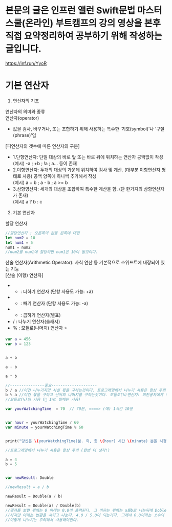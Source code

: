 # 본문의 글은 인프런 앨런 Swift문법 마스터 스쿨(온라인) 부트캠프의 강의 영상을 본후 직접 요약정리하여 공부하기 위해 작성하는 글입니다.
https://inf.run/YyoR

# 기본 연산자

1. 연산자의 기초

연산자의 의미와 종류    
 연산자(operator)    
 - 값을 검사, 바꾸거나, 또는 조합하기 위해 사용하는 특수한 ‘기호(symbol)’나 ‘구절(phrase)’임    
      
 [피연산자의 갯수에 따른 연산자의 구분]    
 - 1.단항연산자: 단일 대상의 바로 앞 또는 바로 뒤에 위치하는 연산자 공백없이 작성     
     (예시) -a ; +b ; !a ; a... 등이 존재    
 - 2.이항연산자: 두개의 대상의 가운데 위치하여 검사 및 계산. (대부분 이항연산자 형태로 사용) 공백 양쪽에 하나씩 추가해서 작성    
     (예시) a + b ; a - b ; a >= b     
 - 3.삼항영산자: 세개의 대상을 조합하여 특수한 계산을 함. (단 한가지의 삼항연산자가 존재)    
     (예시) a ? b : c     

2. 기본 연산자

할당 연산자   
```swift
//할당연산자 : 오른쪽의 값을 왼쪽에 대입
let num2 = 10
let num1 = 5
num1 = num2
//num2를 num1에 할당하면 num1은 10이 될것이다.
```
산술 연산자(Arithmetic Operator): 사칙 연산 등 기본적으로 스위프트에 내장되어 있는 기능   
 [산술 (이항) 연산자]    
 - + : 더하기 연산자      (단항 사용도 가능: +a)    
 - - : 빼기 연산자       (단항 사용도 가능: -a)     
 - * : 곱하기 연산자(별표)   
 - / : 나누기 연산자(슬래시)   
 - % : 모듈로(나머지) 연산자 ⭐️   

```swift
var a = 456
var b = 123


a + b

a - b

a * b

//---------------중요--------------------
b / a //이건 나누기지만 사실 몫을 구하는것이다. 프로그래밍에서 나누기 사용은 항상 주의 (한번 더 생각!)
b % a //이건 몫을 구하고 난뒤의 나머지를 구하는것이다. 모듈로(%)연산자: 비전공자에게 익숙하지 않지만, 정말 많이 사용하는 개념 ⭐️
//모듈로(%)의 사용 (🔸 Int 일때만 사용)

var yourWatchingTime  = 70  // 70분, ====> (예) 1시간 10분


var hour = yourWatchingTime / 60
var minute = yourWatchingTime % 60


print("당신은 \(yourWatchingTime)분. 즉, 총 \(hour) 시간 \(minute) 분을 시청 하셨습니다.")

//프로그래밍에서 나누기 사용은 항상 주의 (한번 더 생각!)

a = 4
b = 5


var newResult: Double

//newResult = a / b

newResult = Double(a / b)

newResult = Double(a) / Double(b)
//결과를 보면 위에는 0 아래는 0.8이 출력된다. 그 이유는 위에는 a를b로 나눈뒤에 Doble로 타입변환을 시킨것이다. 4/5는 0이니 변환해봐야 0이다
//하지만 아래는 변환을 시키고 나눈다. 4.0 / 5.0이 되는거다. 그래서 0.8이라는 소수의 값이나오게되는것
//이렇게 나누기는 주의해서 사용해야한다.

